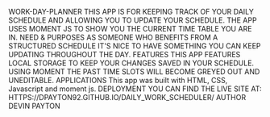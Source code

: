 WORK-DAY-PLANNER
THIS APP IS FOR KEEPING TRACK OF YOUR DAILY SCHEDULE AND ALLOWING YOU TO UPDATE YOUR SCHEDULE. THE APP USES MOMENT JS TO SHOW YOU THE CURRENT TIME TABLE YOU ARE IN.
NEED & PURPOSES
AS SOMEONE WHO BENEFITS FROM A STRUCTURED SCHEDULE IT'S NICE TO HAVE SOMETHING YOU CAN KEEP UPDATING THROUGHOUT THE DAY.
FEATURES
THIS APP FEATURES LOCAL STORAGE TO KEEP YOUR CHANGES SAVED IN YOUR SCHEDULE. USING MOMENT THE PAST TIME SLOTS WILL BECOME GREYED OUT AND UNEDITABLE.
APPLICATIONS
This app was built with HTML, CSS, Javascript and moment js.
DEPLOYMENT
YOU CAN FIND THE LIVE SITE AT: HTTPS://DPAYTON92.GITHUB.IO/DAILY_WORK_SCHEDULER/
AUTHOR
DEVIN PAYTON

